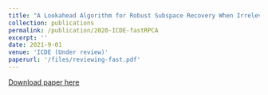 ```yaml
---
title: "A Lookahead Algorithm for Robust Subspace Recovery When Irrelevant Data Abound"
collection: publications
permalink: /publication/2020-ICDE-fastRPCA
excerpt: ''
date: 2021-9-01
venue: 'ICDE (Under review)'
paperurl: '/files/reviewing-fast.pdf'
---
```


[Download paper here](/files/reviewing-fast.pdf)

